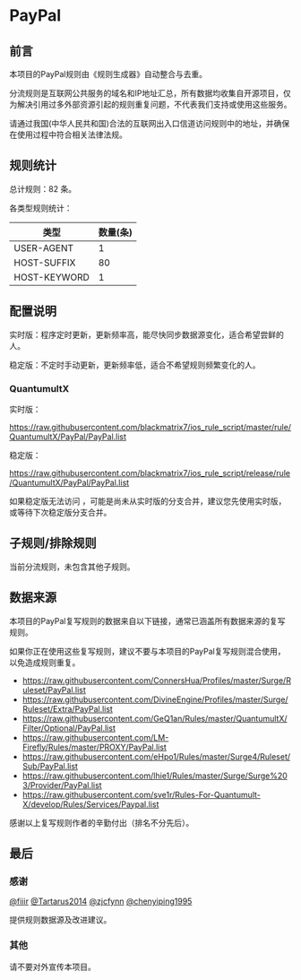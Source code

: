 # PayPal

## 前言

本项目的PayPal规则由《规则生成器》自动整合与去重。

分流规则是互联网公共服务的域名和IP地址汇总，所有数据均收集自开源项目，仅为解决引用过多外部资源引起的规则重复问题，不代表我们支持或使用这些服务。

请通过我国(中华人民共和国)合法的互联网出入口信道访问规则中的地址，并确保在使用过程中符合相关法律法规。

## 规则统计

总计规则：82 条。

各类型规则统计：

| 类型 | 数量(条) |
| ---- | ---- |
| USER-AGENT | 1 |
| HOST-SUFFIX | 80 |
| HOST-KEYWORD | 1 |
## 配置说明

实时版：程序定时更新，更新频率高，能尽快同步数据源变化，适合希望尝鲜的人。

稳定版：不定时手动更新，更新频率低，适合不希望规则频繁变化的人。

### QuantumultX 
实时版：

https://raw.githubusercontent.com/blackmatrix7/ios_rule_script/master/rule/QuantumultX/PayPal/PayPal.list

稳定版：

https://raw.githubusercontent.com/blackmatrix7/ios_rule_script/release/rule/QuantumultX/PayPal/PayPal.list



如果稳定版无法访问 ，可能是尚未从实时版的分支合并，建议您先使用实时版，或等待下次稳定版分支合并。

## 子规则/排除规则


当前分流规则，未包含其他子规则。

## 数据来源

本项目的PayPal复写规则的数据来自以下链接，通常已涵盖所有数据来源的复写规则。

如果你正在使用这些复写规则，建议不要与本项目的PayPal复写规则混合使用，以免造成规则重复。

- https://raw.githubusercontent.com/ConnersHua/Profiles/master/Surge/Ruleset/PayPal.list
- https://raw.githubusercontent.com/DivineEngine/Profiles/master/Surge/Ruleset/Extra/PayPal.list
- https://raw.githubusercontent.com/GeQ1an/Rules/master/QuantumultX/Filter/Optional/PayPal.list
- https://raw.githubusercontent.com/LM-Firefly/Rules/master/PROXY/PayPal.list
- https://raw.githubusercontent.com/eHpo1/Rules/master/Surge4/Ruleset/Sub/PayPal.list
- https://raw.githubusercontent.com/lhie1/Rules/master/Surge/Surge%203/Provider/PayPal.list
- https://raw.githubusercontent.com/sve1r/Rules-For-Quantumult-X/develop/Rules/Services/Paypal.list


感谢以上复写规则作者的辛勤付出（排名不分先后）。

## 最后

### 感谢

[@fiiir](https://github.com/fiiir) [@Tartarus2014](https://github.com/Tartarus2014) [@zjcfynn](https://github.com/zjcfynn) [@chenyiping1995](https://github.com/chenyiping1995) 

提供规则数据源及改进建议。

### 其他

请不要对外宣传本项目。